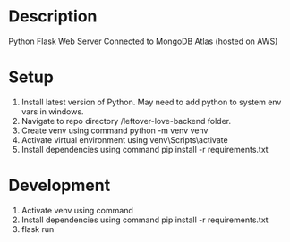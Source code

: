 # Description 
Python Flask Web Server Connected to MongoDB Atlas (hosted on AWS)

# Setup

1. Install latest version of Python. May need to add python to system env vars in windows.
2. Navigate to repo directory /leftover-love-backend folder.
3. Create venv using command python -m venv venv
4. Activate virtual environment using venv\Scripts\activate
5. Install dependencies using command pip install -r requirements.txt

# Development

1. Activate venv using command
2. Install dependencies using command pip install -r requirements.txt
3. flask run
